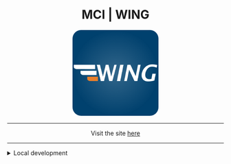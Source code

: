 <div align="center">
    <h1>MCI | WING</h1>
</div>

<p align="center">
  <img src="docs/assets/logo.png" alt="WING Logo" style="width: 200px; height: auto;">
</p>

<div align="center">
<hr>

Visit the site <a href="https://mciwing.github.io/">here</a>
</div>

---

<details>
<summary>Local development</summary>

To serve the site locally, you need a couple of prerequisites (`pipx`, `poetry` 
and `python >= 3.11 < 3.13`)

### `pipx`

Install `pipx`

```bash
python -m pip install --user pipx
```

which will throw a warning that `pipx` is not on Path. Navigate to the 
path mentioned in the warning and execute

```bash
.\pipx.exe ensurepath
```

### `poetry`

In a new terminal, install `poetry`

```bash
pipx install poetry
```

### Project setup

To install all project dependencies, navigate to the project root and execute

```bash
poetry install
```

### Serve the site

... with

```bash
poetry run mkdocs serve
```

The site is served at `localhost:8000`

</details>
